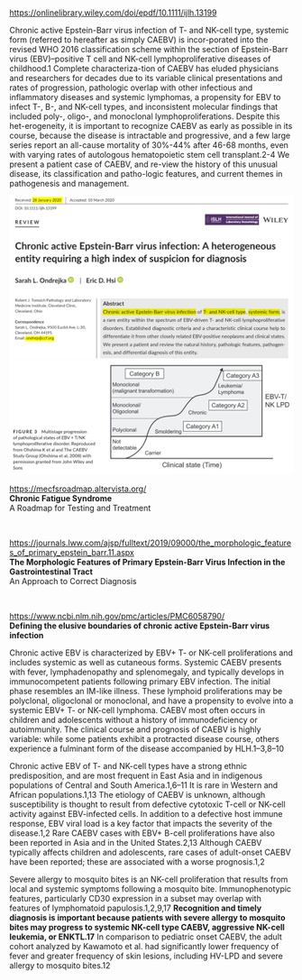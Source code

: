 

<br>   
   
https://onlinelibrary.wiley.com/doi/epdf/10.1111/ijlh.13199     

Chronic active Epstein-Barr virus infection of T- and NK-cell type, systemic form (referred to hereafter as simply CAEBV) is incor-porated into the revised WHO 2016 classification scheme within the section of Epstein-Barr virus (EBV)–positive T cell and NK-cell lymphoproliferative diseases of childhood.1 Complete characteriza-tion of CAEBV has eluded physicians and researchers for decades due to its variable clinical presentations and rates of progression, pathologic overlap with other infectious and inflammatory diseases and systemic lymphomas, a propensity for EBV to infect T-, B-, and NK-cell types, and inconsistent molecular findings that included poly-, oligo-, and monoclonal lymphoproliferations. Despite this het-erogeneity, it is important to recognize CAEBV as early as possible in its course, because the disease is intractable and progressive, and a few large series report an all-cause mortality of 30%-44% after 46-68 months, even with varying rates of autologous hematopoietic stem cell transplant.2-4 We present a patient case of CAEBV, and re-view the history of this unusual disease, its classification and patho-logic features, and current themes in pathogenesis and management.    

<img src="https://github.com/Nov05/CAEBV/blob/master/images/2020-07-24%2015_52_46-Chronic%20active%20Epstein%E2%80%90Barr%20virus%20infection_%20A%20heterogeneous%20entity%20requiring%20a%20.png?raw=true" width=700>    

<img src="https://github.com/Nov05/CAEBV/blob/master/images/2020-07-24%2018_04_14-Chronic%20active%20Epstein%E2%80%90Barr%20virus%20infection_%20A%20heterogeneous%20entity%20requiring%20a%20.png?raw=true" width=600>  

<br>    

https://mecfsroadmap.altervista.org/    
**Chronic Fatigue Syndrome**   
A Roadmap for Testing and Treatment

<br>

https://journals.lww.com/ajsp/fulltext/2019/09000/the_morphologic_features_of_primary_epstein_barr.11.aspx   
**The Morphologic Features of Primary Epstein-Barr Virus Infection in the Gastrointestinal Tract**      
An Approach to Correct Diagnosis   
    

<br>  

https://www.ncbi.nlm.nih.gov/pmc/articles/PMC6058790/   
**Defining the elusive boundaries of chronic active Epstein-Barr virus infection**  

Chronic active EBV is characterized by EBV+ T- or NK-cell proliferations and includes systemic as well as cutaneous forms. Systemic CAEBV presents with fever, lymphadenopathy and splenomegaly, and typically develops in immunocompetent patients following primary EBV infection. The initial phase resembles an IM-like illness. These lymphoid proliferations may be polyclonal, oligoclonal or monoclonal, and have a propensity to evolve into a systemic EBV+ T- or NK-cell lymphoma. CAEBV most often occurs in children and adolescents without a history of immunodeficiency or autoimmunity. The clinical course and prognosis of CAEBV is highly variable: while some patients exhibit a protracted disease course, others experience a fulminant form of the disease accompanied by HLH.1–3,8–10

Chronic active EBV of T- and NK-cell types have a strong ethnic predisposition, and are most frequent in East Asia and in indigenous populations of Central and South America.1,6–11 It is rare in Western and African populations.1,13 The etiology of CAEBV is unknown, although susceptibility is thought to result from defective cytotoxic T-cell or NK-cell activity against EBV-infected cells. In addition to a defective host immune response, EBV viral load is a key factor that impacts the severity of the disease.1,2 Rare CAEBV cases with EBV+ B-cell proliferations have also been reported in Asia and in the United States.2,13 Although CAEBV typically affects children and adolescents, rare cases of adult-onset CAEBV have been reported; these are associated with a worse prognosis.1,2

Severe allergy to mosquito bites is an NK-cell proliferation that results from local and systemic symptoms following a mosquito bite. Immunophenotypic features, particularly CD30 expression in a subset may overlap with features of lymphomatoid papulosis.1,2,9,17 **Recognition and timely diagnosis is important because patients with severe allergy to mosquito bites may progress to systemic NK-cell type CAEBV, aggressive NK-cell leukemia, or ENKTL.17** In comparison to pediatric onset CAEBV, the adult cohort analyzed by Kawamoto et al. had significantly lower frequency of fever and greater frequency of skin lesions, including HV-LPD and severe allergy to mosquito bites.12 

<br>




